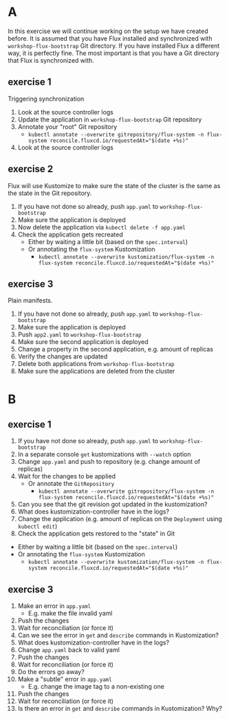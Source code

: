 # A 

In this exercise we will continue working on the setup we have created before.
It is assumed that you have Flux installed and synchronized with `workshop-flux-bootstrap` Git directory.
If you have installed Flux a different way, it is perfectly fine.
The most important is that you have a Git directory that Flux is synchronized with.


## exercise 1
Triggering synchronization

1. Look at the source controller logs
2. Update the application in `workshop-flux-bootstrap` Git repository
3. Annotate your "root" Git repository
   * `kubectl annotate --overwrite gitrepository/flux-system -n flux-system reconcile.fluxcd.io/requestedAt="$(date +%s)"`
4. Look at the source controller logs


## exercise 2
Flux will use Kustomize to make sure the state of the cluster is the same as the state in the Git repository.

1. If you have not done so already, push `app.yaml` to `workshop-flux-bootstrap`
2. Make sure the application is deployed
3. Now delete the application via `kubectl delete -f app.yaml`
4. Check the application gets recreated
   * Either by waiting a little bit (based on the `spec.interval`)
   * Or annotating the `flux-system` Kustomization
     * `kubectl annotate --overwrite kustomization/flux-system -n flux-system reconcile.fluxcd.io/requestedAt="$(date +%s)"`


## exercise 3
Plain manifests.

1. If you have not done so already, push `app.yaml` to `workshop-flux-bootstrap`
2. Make sure the application is deployed
3. Push `app2.yaml` to `workshop-flux-bootstrap`
4. Make sure the second application is deployed
5. Change a property in the second application, e.g. amount of replicas
6. Verify the changes are updated
7. Delete both applications from `workshop-flux-bootstrap`
8. Make sure the applications are deleted from the cluster


# B

## exercise 1

1. If you have not done so already, push `app.yaml` to `workshop-flux-bootstrap`
2. In a separate console `get` kustomizations with `--watch` option
3. Change `app.yaml` and push to repository (e.g. change amount of replicas)
4. Wait for the changes to be applied
   * Or annotate the `GitRepository`
     * `kubectl annotate --overwrite gitrepository/flux-system -n flux-system reconcile.fluxcd.io/requestedAt="$(date +%s)"`
5. Can you see that the git revision got updated in the kustomization?
6. What does kustomization-controller have in the logs?
7. Change the application (e.g. amount of replicas on the `Deployment` using `kubectl edit`)
8. Check the application gets restored to the "state" in Git
  * Either by waiting a little bit (based on the `spec.interval`)
  * Or annotating the `flux-system` Kustomization
    * `kubectl annotate --overwrite kustomization/flux-system -n flux-system reconcile.fluxcd.io/requestedAt="$(date +%s)"`

## exercise 3

1. Make an error in `app.yaml`
   * E.g. make the file invalid yaml
2. Push the changes
3. Wait for reconciliation (or force it)
4. Can we see the error in `get` and `describe` commands in Kustomization?
5. What does kustomization-controller have in the logs?
6. Change `app.yaml` back to valid yaml
7. Push the changes
8. Wait for reconciliation (or force it)
9. Do the errors go away?
10. Make a "subtle" error in `app.yaml`
    * E.g. change the image tag to a non-existing one
11. Push the changes
12. Wait for reconciliation (or force it)
13. Is there an error in `get` and `describe` commands in Kustomization? Why?
